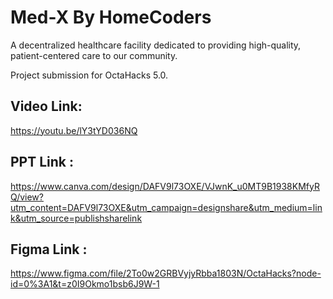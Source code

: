 # Med-X By HomeCoders

A decentralized healthcare facility dedicated to providing high-quality, patient-centered care to our community.

Project submission for OctaHacks 5.0.

## Video Link:
https://youtu.be/lY3tYD036NQ

## PPT Link : 
https://www.canva.com/design/DAFV9l73OXE/VJwnK_u0MT9B1938KMfyRQ/view?utm_content=DAFV9l73OXE&utm_campaign=designshare&utm_medium=link&utm_source=publishsharelink

## Figma Link :
https://www.figma.com/file/2To0w2GRBVyjyRbba1803N/OctaHacks?node-id=0%3A1&t=z0I9Okmo1bsb6J9W-1

